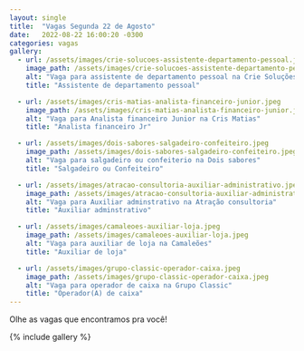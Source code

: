 ```yaml
---
layout: single
title:  "Vagas Segunda 22 de Agosto"
date:   2022-08-22 16:00:20 -0300
categories: vagas
gallery:
  - url: /assets/images/crie-solucoes-assistente-departamento-pessoal.jpeg
    image_path: /assets/images/crie-solucoes-assistente-departamento-pessoal.jpeg
    alt: "Vaga para assistente de departamento pessoal na Crie Soluções"
    title: "Assistente de departamento pessoal"

  - url: /assets/images/cris-matias-analista-financeiro-junior.jpeg
    image_path: /assets/images/cris-matias-analista-financeiro-junior.jpeg
    alt: "Vaga para Analista financeiro Junior na Cris Matias"
    title: "Analista financeiro Jr"

  - url: /assets/images/dois-sabores-salgadeiro-confeiteiro.jpeg
    image_path: /assets/images/dois-sabores-salgadeiro-confeiteiro.jpeg
    alt: "Vaga para salgadeiro ou confeiterio na Dois sabores"
    title: "Salgadeiro ou Confeiteiro"

  - url: /assets/images/atracao-consultoria-auxiliar-administrativo.jpeg
    image_path: /assets/images/atracao-consultoria-auxiliar-administrativo.jpeg
    alt: "Vaga para Auxiliar adminstrativo na Atração consultoria"
    title: "Auxiliar adminstrativo"

  - url: /assets/images/camaleoes-auxiliar-loja.jpeg
    image_path: /assets/images/camaleoes-auxiliar-loja.jpeg
    alt: "Vaga para auxiliar de loja na Camaleões"
    title: "Auxiliar de loja"

  - url: /assets/images/grupo-classic-operador-caixa.jpeg
    image_path: /assets/images/grupo-classic-operador-caixa.jpeg
    alt: "Vaga para operador de caixa na Grupo Classic"
    title: "Operador(A) de caixa"
---
```

Olhe as vagas que encontramos pra você!

{% include gallery %}